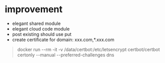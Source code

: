 # improvement
* elegant shared module
* elegant cloud code module
* post existing should use put
* create certificate for domain: xxx.com,*.xxx.com 
>docker run --rm -it -v /data/certbot:/etc/letsencrypt certbot/certbot certonly --manual --preferred-challenges dns
